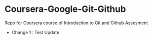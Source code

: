 # Coursera-Google-Git-Github


Repo for Coursera course of Introduction to Git and Github Assesment

* Change 1 : Test Update
